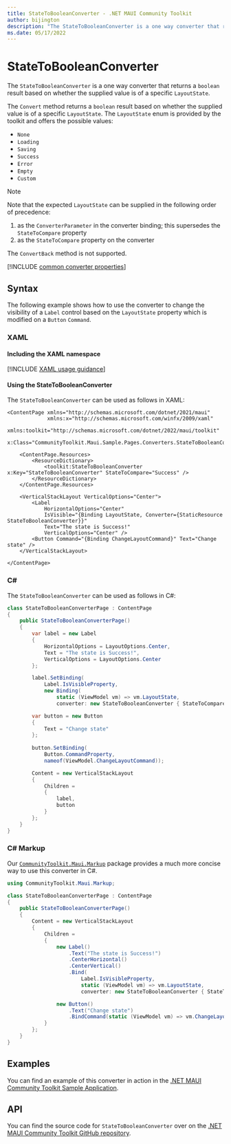 ```yaml
---
title: StateToBooleanConverter - .NET MAUI Community Toolkit
author: bijington
description: "The StateToBooleanConverter is a one way converter that returns a boolean result based on whether the supplied value is of a specific LayoutState."
ms.date: 05/17/2022
---
```


# StateToBooleanConverter

The `StateToBooleanConverter` is a one way converter that returns a `boolean` result based on whether the supplied value is of a specific `LayoutState`.

The `Convert` method returns a `boolean` result based on whether the supplied value is of a specific `LayoutState`. The `LayoutState` enum is provided by the toolkit and offers the possible values:

- `None`
- `Loading`
- `Saving`
- `Success`
- `Error`
- `Empty`
- `Custom`

> [!NOTE]
> Note that the expected `LayoutState` can be supplied in the following order of precedence:
> 1. as the `ConverterParameter` in the converter binding; this supersedes the `StateToCompare` property
> 2. as the `StateToCompare` property on the converter

The `ConvertBack` method is not supported.

[!INCLUDE [common converter properties](../includes/communitytoolkit-converter.md)]

## Syntax

The following example shows how to use the converter to change the visibility of a `Label` control based on the `LayoutState` property which is modified on a `Button` `Command`.

### XAML

#### Including the XAML namespace

[!INCLUDE [XAML usage guidance](../includes/xaml-usage.md)]

#### Using the StateToBooleanConverter

The `StateToBooleanConverter` can be used as follows in XAML:

```xaml
<ContentPage xmlns="http://schemas.microsoft.com/dotnet/2021/maui"
             xmlns:x="http://schemas.microsoft.com/winfx/2009/xaml"
             xmlns:toolkit="http://schemas.microsoft.com/dotnet/2022/maui/toolkit"
             x:Class="CommunityToolkit.Maui.Sample.Pages.Converters.StateToBooleanConverterPage">

    <ContentPage.Resources>
        <ResourceDictionary>
            <toolkit:StateToBooleanConverter x:Key="StateToBooleanConverter" StateToCompare="Success" />
        </ResourceDictionary>
    </ContentPage.Resources>

    <VerticalStackLayout VerticalOptions="Center">
        <Label
            HorizontalOptions="Center"
            IsVisible="{Binding LayoutState, Converter={StaticResource StateToBooleanConverter}}"
            Text="The state is Success!"
            VerticalOptions="Center" />
        <Button Command="{Binding ChangeLayoutCommand}" Text="Change state" />
    </VerticalStackLayout>

</ContentPage>
```

### C#

The `StateToBooleanConverter` can be used as follows in C#:

```csharp
class StateToBooleanConverterPage : ContentPage
{
    public StateToBooleanConverterPage()
    {
        var label = new Label
        {
            HorizontalOptions = LayoutOptions.Center,
            Text = "The state is Success!",
            VerticalOptions = LayoutOptions.Center
        };

        label.SetBinding(
            Label.IsVisibleProperty,
            new Binding(
                static (ViewModel vm) => vm.LayoutState,
                converter: new StateToBooleanConverter { StateToCompare = LayoutState.Success }));

        var button = new Button
        {
            Text = "Change state"
        };
    
        button.SetBinding(
            Button.CommandProperty,
            nameof(ViewModel.ChangeLayoutCommand));

        Content = new VerticalStackLayout
        {
            Children = 
            {
                label,
                button
            }
        };
    }
}
```

### C# Markup

Our [`CommunityToolkit.Maui.Markup`](../markup/markup.md) package provides a much more concise way to use this converter in C#.

```csharp
using CommunityToolkit.Maui.Markup;

class StateToBooleanConverterPage : ContentPage
{
    public StateToBooleanConverterPage()
    {
        Content = new VerticalStackLayout
        {
            Children = 
            {
                new Label()
                    .Text("The state is Success!")
                    .CenterHorizontal()
                    .CenterVertical()
                    .Bind(
                        Label.IsVisibleProperty,
                        static (ViewModel vm) => vm.LayoutState,
                        converter: new StateToBooleanConverter { StateToCompare = LayoutState.Success }),

                new Button()
                    .Text("Change state")
                    .BindCommand(static (ViewModel vm) => vm.ChangeLayoutCommand)
            }
        };
    }
}
```

## Examples

You can find an example of this converter in action in the [.NET MAUI Community Toolkit Sample Application](https://github.com/CommunityToolkit/Maui/blob/main/samples/CommunityToolkit.Maui.Sample/Pages/Converters/StateToBooleanConverterPage.xaml).

## API

You can find the source code for `StateToBooleanConverter` over on the [.NET MAUI Community Toolkit GitHub repository](https://github.com/CommunityToolkit/Maui/blob/main/src/CommunityToolkit.Maui/Converters/StateToBooleanConverter.shared.cs).

